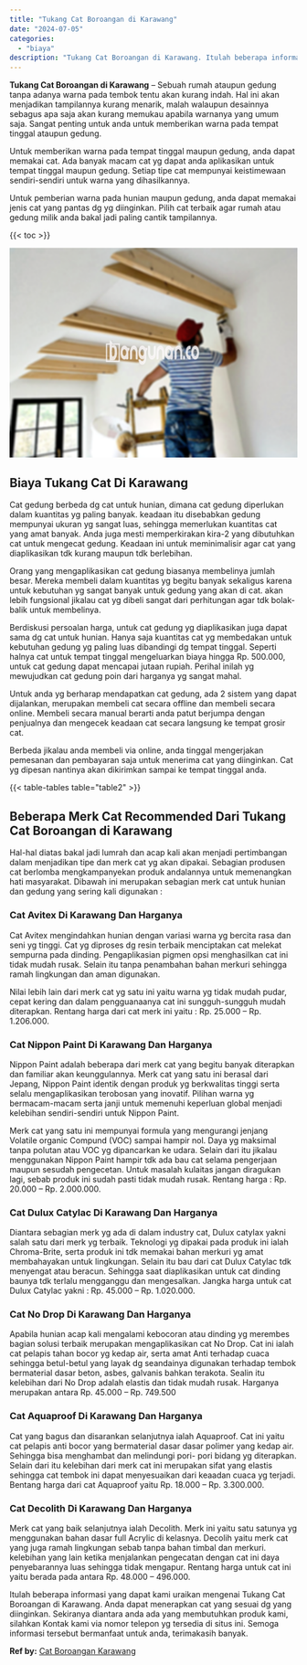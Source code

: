 ```yaml
---
title: "Tukang Cat Boroangan di Karawang"
date: "2024-07-05"
categories: 
  - "biaya"
description: "Tukang Cat Boroangan di Karawang. Itulah beberapa informasi yang dapat kami uraikan mengenai Tukang Cat Boroangan di Karawang. Anda dapat menerapkan cat yang..."
---
```


**Tukang Cat Boroangan di Karawang** – Sebuah rumah ataupun gedung tanpa adanya warna pada tembok tentu akan kurang indah. Hal ini akan menjadikan tampilannya kurang menarik, malah walaupun desainnya sebagus apa saja akan kurang memukau apabila warnanya yang umum saja. Sangat penting untuk anda untuk memberikan warna pada tempat tinggal ataupun gedung.

Untuk memberikan warna pada tempat tinggal maupun gedung, anda dapat memakai cat. Ada banyak macam cat yg dapat anda aplikasikan untuk tempat tinggal maupun gedung. Setiap tipe cat mempunyai keistimewaan sendiri-sendiri untuk warna yang dihasilkannya.

Untuk pemberian warna pada hunian maupun gedung, anda dapat memakai jenis cat yang pantas dg yg diinginkan. Pilih cat terbaik agar rumah atau gedung milik anda bakal jadi paling cantik tampilannya.

{{< toc >}}

![Tukang Cat Boroangan di Karawang](/images/jasa-cat-murah38.png)

## Biaya Tukang Cat Di Karawang

Cat gedung berbeda dg cat untuk hunian, dimana cat gedung diperlukan dalam kuantitas yg paling banyak. keadaan itu disebabkan gedung mempunyai ukuran yg sangat luas, sehingga memerlukan kuantitas cat yang amat banyak. Anda juga mesti memperkirakan kira-2 yang dibutuhkan cat untuk mengecat gedung. Keadaan ini untuk meminimalisir agar cat yang diaplikasikan tdk kurang maupun tdk berlebihan.

Orang yang mengaplikasikan cat gedung biasanya membelinya jumlah besar. Mereka membeli dalam kuantitas yg begitu banyak sekaligus karena untuk kebutuhan yg sangat banyak untuk gedung yang akan di cat. akan lebih fungsional jikalau cat yg dibeli sangat dari perhitungan agar tdk bolak-balik untuk membelinya.

Berdiskusi persoalan harga, untuk cat gedung yg diaplikasikan juga dapat sama dg cat untuk hunian. Hanya saja kuantitas cat yg membedakan untuk kebutuhan gedung yg paling luas dibandingi dg tempat tinggal. Seperti halnya cat untuk tempat tinggal mengeluarkan biaya hingga Rp. 500.000, untuk cat gedung dapat mencapai jutaan rupiah. Perihal inilah yg mewujudkan cat gedung poin dari harganya yg sangat mahal.

Untuk anda yg berharap mendapatkan cat gedung, ada 2 sistem yang dapat dijalankan, merupakan membeli cat secara offline dan membeli secara online. Membeli secara manual berarti anda patut berjumpa dengan penjualnya dan mengecek keadaan cat secara langsung ke tempat grosir cat.

Berbeda jikalau anda membeli via online, anda tinggal mengerjakan pemesanan dan pembayaran saja untuk menerima cat yang diinginkan. Cat yg dipesan nantinya akan dikirimkan sampai ke tempat tinggal anda.

{{< table-tables table="table2" >}}

## Beberapa Merk Cat Recommended Dari Tukang Cat Boroangan di Karawang

Hal-hal diatas bakal jadi lumrah dan acap kali akan menjadi pertimbangan dalam menjadikan tipe dan merk cat yg akan dipakai. Sebagian produsen cat berlomba mengkampanyekan produk andalannya untuk memenangkan hati masyarakat. Dibawah ini merupakan sebagian merk cat untuk hunian dan gedung yang sering kali digunakan :

### Cat Avitex Di Karawang Dan Harganya

Cat Avitex mengindahkan hunian dengan variasi warna yg bercita rasa dan seni yg tinggi. Cat yg diproses dg resin terbaik menciptakan cat melekat sempurna pada dinding. Pengaplikasian pigmen opsi menghasilkan cat ini tidak mudah rusak. Selain itu tanpa penambahan bahan merkuri sehingga ramah lingkungan dan aman digunakan.

Nilai lebih lain dari merk cat yg satu ini yaitu warna yg tidak mudah pudar, cepat kering dan dalam pengguanaanya cat ini sungguh-sungguh mudah diterapkan. Rentang harga dari cat merk ini yaitu : Rp. 25.000 – Rp. 1.206.000.

### Cat Nippon Paint Di Karawang Dan Harganya

Nippon Paint adalah beberapa dari merk cat yang begitu banyak diterapkan dan familiar akan keunggulannya. Merk cat yang satu ini berasal dari Jepang, Nippon Paint identik dengan produk yg berkwalitas tinggi serta selalu mengaplikasikan terobosan yang inovatif. Pilihan warna yg bermacam-macam serta janji untuk memenuhi keperluan global menjadi kelebihan sendiri-sendiri untuk Nippon Paint.

Merk cat yang satu ini mempunyai formula yang mengurangi jenjang Volatile organic Compund (VOC) sampai hampir nol. Daya yg maksimal tanpa polutan atau VOC yg dipancarkan ke udara. Selain dari itu jikalau menggunakan Nippon Paint hampir tdk ada bau cat selama pengerjaan maupun sesudah pengecetan. Untuk masalah kulaitas jangan diragukan lagi, sebab produk ini sudah pasti tidak mudah rusak. Rentang harga : Rp. 20.000 – Rp. 2.000.000.

### Cat Dulux Catylac Di Karawang Dan Harganya

Diantara sebagian merk yg ada di dalam industry cat, Dulux catylax yakni salah satu dari merk yg terbaik. Teknologi yg dipakai pada produk ini ialah Chroma-Brite, serta produk ini tdk memakai bahan merkuri yg amat membahayakan untuk lingkungan. Selain itu bau dari cat Dulux Catylac tdk menyengat atau beracun. Sehingga saat diaplikasikan untuk cat dinding baunya tdk terlalu mengganggu dan mengesalkan. Jangka harga untuk cat Dulux Catylac yakni : Rp. 45.000 – Rp. 1.020.000.

### Cat No Drop Di Karawang Dan Harganya

Apabila hunian acap kali mengalami kebocoran atau dinding yg merembes bagian solusi terbaik merupakan mengaplikasikan cat No Drop. Cat ini ialah cat pelapis tahan bocor yg kedap air, serta amat Anti terhadap cuaca sehingga betul-betul yang layak dg seandainya digunakan terhadap tembok bermaterial dasar beton, asbes, galvanis bahkan terakota. Sealin itu kelebihan dari No Drop adalah elastis dan tidak mudah rusak. Harganya merupakan antara Rp. 45.000 – Rp. 749.500

### Cat Aquaproof Di Karawang Dan Harganya

Cat yang bagus dan disarankan selanjutnya ialah Aquaproof. Cat ini yaitu cat pelapis anti bocor yang bermaterial dasar dasar polimer yang kedap air. Sehingga bisa menghambat dan melindungi pori- pori bidang yg diterapkan. Selain dari itu kelebihan dari merk cat ini merupakan sifat yang elastis sehingga cat tembok ini dapat menyesuaikan dari keaadan cuaca yg terjadi. Bentang harga dari cat Aquaproof yaitu Rp. 18.000 – Rp. 3.300.000.

### Cat Decolith Di Karawang Dan Harganya

Merk cat yang baik selanjutnya ialah Decolith. Merk ini yaitu satu satunya yg menggunakan bahan dasar full Acrylic di kelasnya. Decolih yaitu merk cat yang juga ramah lingkungan sebab tanpa bahan timbal dan merkuri. kelebihan yang lain ketika menjalankan pengecatan dengan cat ini daya penyebarannya luas sehingga tidak mengapur. Rentang harga untuk cat ini yaitu berada pada antara Rp. 48.000 – 496.000.

Itulah beberapa informasi yang dapat kami uraikan mengenai Tukang Cat Boroangan di Karawang. Anda dapat menerapkan cat yang sesuai dg yang diinginkan. Sekiranya diantara anda ada yang membutuhkan produk kami, silahkan Kontak kami via nomor telepon yg tersedia di situs ini. Semoga informasi tersebut bermanfaat untuk anda, terimakasih banyak.

**Ref by:** [Cat Boroangan Karawang](https://id.wikipedia.org/wiki/Cat)
